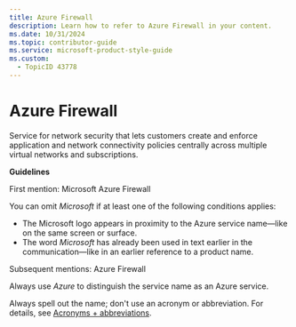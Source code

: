 ```yaml
---
title: Azure Firewall
description: Learn how to refer to Azure Firewall in your content.
ms.date: 10/31/2024
ms.topic: contributor-guide
ms.service: microsoft-product-style-guide
ms.custom:
  - TopicID 43778
---
```



# Azure Firewall

Service for network security that lets customers create and enforce application and network connectivity policies centrally across multiple virtual networks and subscriptions.

**Guidelines**

First mention: Microsoft Azure Firewall

You can omit *Microsoft* if at least one of the following conditions applies:

- The Microsoft logo appears in proximity to the Azure service name—like on the same screen or surface.
- The word *Microsoft* has already been used in text earlier in the communication—like in an earlier reference to a product name.

Subsequent mentions: Azure Firewall

Always use *Azure* to distinguish the service name as an Azure service.

Always spell out the name; don't use an acronym or abbreviation. For details, see [Acronyms + abbreviations](~\acronyms-and-abbreviations.md).

